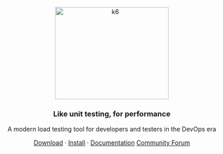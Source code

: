 <p align="center"><a href="https://k6.io/"><img src="https://upload.wikimedia.org/wikipedia/commons/thumb/e/ef/K6-logo.svg/1058px-K6-logo.svg.png" alt="k6" width="258" height="210" /></a></p>

<h3 align="center">Like unit testing, for performance</h3>
<p align="center">A modern load testing tool for developers and testers in the DevOps era</p>


<p align="center">
    <a href="https://github.com/grafana/k6/releases">Download</a> ·
    <a href="https://k6.io/docs/get-started/installation/">Install</a> ·
    <a href="https://k6.io/docs">Documentation</a> 
    <a href="https://community.k6.io/">Community Forum</a>
</p>
